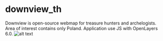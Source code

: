# downview_th
Downview is open-source webmap for treasure hunters and archelogists. Area of interest contains only Poland. Application use JS with OpenLayers 6.0.
![alt text](https://pnytko.pl/wp-content/uploads/2022/03/Zrzut-ekranu-2022-03-07-124122.png)
